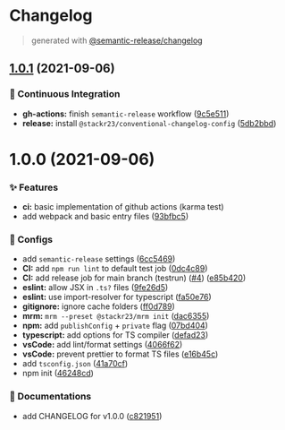 # Changelog

> generated with [@semantic-release/changelog](https://github.com/semantic-release/changelog)

## [1.0.1](https://github.com/stackr23/react-stack/compare/v1.0.0...v1.0.1) (2021-09-06)

### :construction_worker: Continuous Integration

- **gh-actions:** finish `semantic-release` workflow ([9c5e511](https://github.com/stackr23/react-stack/commit/9c5e511df123e5f9ad441c5bda35e2db2ac6f44b))
- **release:** install `@stackr23/conventional-changelog-config` ([5db2bbd](https://github.com/stackr23/react-stack/commit/5db2bbd064ffcc3ee2e60e1f775eacce67f9cd52))

# 1.0.0 (2021-09-06)

### :sparkles: Features

- **ci:** basic implementation of github actions (karma test)
- add webpack and basic entry files ([93bfbc5](https://github.com/stackr23/react-stack/commit/93bfbc556623d2209c5e87da28a1273eeb542833))

### :wrench: Configs

- add `semantic-release` settings ([6cc5469](https://github.com/stackr23/react-stack/commit/6cc5469afd3a9d6fa86c0357cfe35478f3b81f9a))
- **CI:** add `npm run lint` to default test job ([0dc4c89](https://github.com/stackr23/react-stack/commit/0dc4c89dfd032ffd033ef660b0ea4d0667310cf8))
- **CI:** add release job for main branch (testrun) ([#4](https://github.com/stackr23/react-stack/issues/4)) ([e85b420](https://github.com/stackr23/react-stack/commit/e85b4206085a55331978e05eda5c7f21ef2a1f56))
- **eslint:** allow JSX in `.ts?` files ([9fe26d5](https://github.com/stackr23/react-stack/commit/9fe26d5a02e66eaf3d1434fd78e9eccf45c6f6f3))
- **eslint:** use import-resolver for typescript ([fa50e76](https://github.com/stackr23/react-stack/commit/fa50e7682f132a7e3d1f9460ab3fad40c5ea3621))
- **gitignore:** ignore cache folders ([ff0d789](https://github.com/stackr23/react-stack/commit/ff0d789fe97d1cdf7734d83fdd674bb4acf1845e))
- **mrm:** `mrm --preset @stackr23/mrm init` ([dac6355](https://github.com/stackr23/react-stack/commit/dac6355a73f531bdbfeeeab5ed51e7559b770f2c))
- **npm:** add `publishConfig` + `private` flag ([07bd404](https://github.com/stackr23/react-stack/commit/07bd404097f05b6492f8ba4419d80d5044dae89e))
- **typescript:** add options for TS compiler ([defad23](https://github.com/stackr23/react-stack/commit/defad236e1d0546f6a03e5690cc3e4fa2e5dfc98))
- **vsCode:** add lint/format settings ([4066f62](https://github.com/stackr23/react-stack/commit/4066f6283d491c3de497987e38c559bfdc737709))
- **vsCode:** prevent prettier to format TS files ([e16b45c](https://github.com/stackr23/react-stack/commit/e16b45c99df9a285776d6342d39d0db4083131cc))
- add `tsconfig.json` ([41a70cf](https://github.com/stackr23/react-stack/commit/41a70cf8eef483c1eec712cf8166cd0411b5b753))
- npm init ([46248cd](https://github.com/stackr23/react-stack/commit/46248cd43a1d3c7e34875d12f4a761fed191dba3))

### :memo: Documentations

- add CHANGELOG for v1.0.0 ([c821951](https://github.com/stackr23/react-stack/commit/c821951492b45d8215116985dc57d9eef7c9d8f5))
